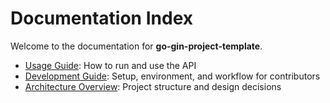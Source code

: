 # Documentation Index

Welcome to the documentation for **go-gin-project-template**.

- [Usage Guide](usage.md): How to run and use the API
- [Development Guide](development.md): Setup, environment, and workflow for contributors
- [Architecture Overview](architecture.md): Project structure and design decisions
